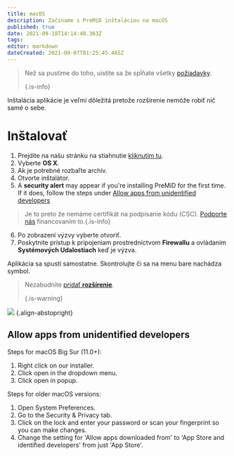 ```yaml
---
title: macOS
description: Začíname s PreMiD inštaláciou na macOS
published: true
date: 2021-09-18T14:14:48.363Z
tags:
editor: markdown
dateCreated: 2021-09-07T01:25:45.465Z
---
```


> Než sa pustíme do toho, uistite sa že spĺňate všetky [požiadavky](/install/requirements). 
> 
> {.is-info}

Inštalácia aplikácie je veľmi dôležitá pretože rozšírenie nemôže robiť nič samé o sebe.

# Inštalovať
1. Prejdite na našu stránku na stiahnutie [kliknutím tu](https://premid.app/downloads).
2. Vyberte **OS X**.
3. Ak je potrebné rozbaľte archív.
4. Otvorte inštalátor.
5. A **security alert** may appear if you're installing PreMiD for the first time. If it does, follow the steps under [Allow apps from unidentified developers](https://docs.premid.app/install/macos#allow-apps-from-unidentified-developers)
> Je to preto že nemáme certifikát na podpísanie kódu (CSC). [Podporte nás](https://www.patreon.com/Timeraa) financovaním to.{.is-info}
6. Po zobrazení výzvy vyberte otvoriť.
7. Poskytnite prístup k pripojeniam prostredníctvom **Firewallu** a ovládaním **Systémových Udalostiach** keď je výzva.

Aplikácia sa spustí samostatne. Skontrolujte či sa na menu bare nachádza symbol.

> Nezabudnite [pridať **rozšírenie**](/install). 
> 
> {.is-warning}

![](https://img.icons8.com/color/2x/mac-logo.png) {.align-abstopright}

## Allow apps from unidentified developers
Steps for macOS Big Sur (11.0+):
1. Right click on our installer.
2. Click open in the dropdown menu.
3. Click open in popup.

Steps for older macOS versions:
1. Open System Preferences.
2. Go to the Security & Privacy tab.
3. Click on the lock and enter your password or scan your fingerprint so you can make changes.
4. Change the setting for 'Allow apps downloaded from' to 'App Store and identified developers' from just 'App Store'.